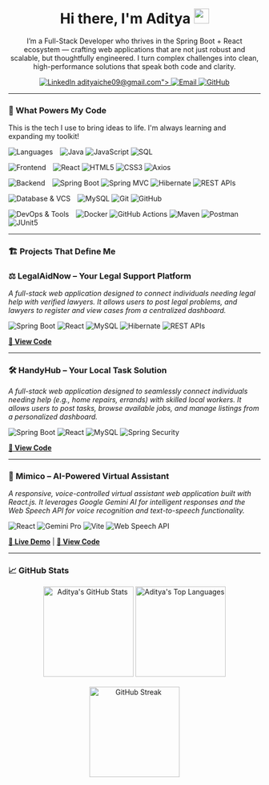 <!-- 
Hello! This is the final, polished version of my GitHub profile.
It combines a professional header with custom section titles and a detailed stats layout.
Thanks for visiting!
-->

<div id="header" align="center">
  <h1>
    Hi there, I'm Aditya
    <img src="https://emojis.slackmojis.com/emojis/images/1531849430/4246/blob-sunglasses.gif?1531849430" width="30"/>
  </h1>
  <p>
    I’m a Full-Stack Developer who thrives in the Spring Boot + React ecosystem — crafting web applications that are not just robust and scalable, but thoughtfully engineered. I turn complex challenges into clean, high-performance solutions that speak both code and clarity.
  </p>

  <!-- Social Links -->
  <div id="socials">
    <a href="https://www.linkedin.com/in/aditya-iche-704081263/" target="_blank">
      <img src="https://img.shields.io/badge/LinkedIn-0077B5?style=for-the-badge&logo=linkedin&logoColor=white" alt="LinkedIn"/>
    </a>
    <a href=""mailto:adityaiche09@gmail.com">adityaiche09@gmail.com">
      <img src="https://img.shields.io/badge/Email-D14836?style=for-the-badge&logo=gmail&logoColor=white" alt="Email"/>
    </a>
    <a href="https://github.com/adiTyaIcHe07" target="_blank">
      <img src="https://img.shields.io/badge/GitHub-181717?style=for-the-badge&logo=github&logoColor=white" alt="GitHub"/>
    </a>
  </div>
</div>

---

### 🧠 What Powers My Code
This is the tech I use to bring ideas to life. I'm always learning and expanding my toolkit!

<p>
  <img src="https://img.shields.io/badge/Languages-555555?style=for-the-badge" alt="Languages"/>⠀
  <img src="https://img.shields.io/badge/Java-ED8B00?style=for-the-badge&logo=openjdk&logoColor=white" alt="Java"/> 
  <img src="https://img.shields.io/badge/JavaScript-F7DF1E?style=for-the-badge&logo=javascript&logoColor=black" alt="JavaScript"/> 
  <img src="https://img.shields.io/badge/SQL-4479A1?style=for-the-badge&logo=mysql&logoColor=white" alt="SQL"/>
</p>
<p>
  <img src="https://img.shields.io/badge/Frontend-555555?style=for-the-badge" alt="Frontend"/>⠀
  <img src="https://img.shields.io/badge/React-20232A?style=for-the-badge&logo=react&logoColor=61DAFB" alt="React"/> 
  <img src="https://img.shields.io/badge/HTML5-E34F26?style=for-the-badge&logo=html5&logoColor=white" alt="HTML5"/> 
  <img src="https://img.shields.io/badge/CSS3-1572B6?style=for-the-badge&logo=css3&logoColor=white" alt="CSS3"/> 
  <img src="https://img.shields.io/badge/Axios-5A29E4?style=for-the-badge&logo=axios&logoColor=white" alt="Axios"/>
</p>
<p>
  <img src="https://img.shields.io/badge/Backend-555555?style=for-the-badge" alt="Backend"/>⠀
  <img src="https://img.shields.io/badge/Spring_Boot-6DB33F?style=for-the-badge&logo=spring-boot&logoColor=white" alt="Spring Boot"/> 
  <img src="https://img.shields.io/badge/Spring_MVC-6DB33F?style=for-the-badge&logo=spring&logoColor=white" alt="Spring MVC"/> 
  <img src="https://img.shields.io/badge/Hibernate-59666C?style=for-the-badge&logo=hibernate&logoColor=white" alt="Hibernate"/> 
  <img src="https://img.shields.io/badge/REST_APIs-0277BD?style=for-the-badge&logo=api&logoColor=white" alt="REST APIs"/>
</p>
<p>
  <img src="https://img.shields.io/badge/Database_&_VCS-555555?style=for-the-badge" alt="Database & VCS"/>⠀
  <img src="https://img.shields.io/badge/MySQL-4479A1?style=for-the-badge&logo=mysql&logoColor=white" alt="MySQL"/> 
  <img src="https://img.shields.io/badge/Git-F05032?style=for-the-badge&logo=git&logoColor=white" alt="Git"/> 
  <img src="https://img.shields.io/badge/GitHub-181717?style=for-the-badge&logo=github&logoColor=white" alt="GitHub"/>
</p>
<p>
  <img src="https://img.shields.io/badge/DevOps_&_Tools-555555?style=for-the-badge" alt="DevOps & Tools"/>⠀
  <img src="https://img.shields.io/badge/Docker-2496ED?style=for-the-badge&logo=docker&logoColor=white" alt="Docker"/> 
  <img src="https://img.shields.io/badge/GitHub_Actions-2088FF?style=for-the-badge&logo=github-actions&logoColor=white" alt="GitHub Actions"/> 
  <img src="https://img.shields.io/badge/Maven-C71A36?style=for-the-badge&logo=apache-maven&logoColor=white" alt="Maven"/> 
  <img src="https://img.shields.io/badge/Postman-FF6C37?style=for-the-badge&logo=postman&logoColor=white" alt="Postman"/> 
  <img src="https://img.shields.io/badge/JUnit5-25A162?style=for-the-badge&logo=junit5&logoColor=white" alt="JUnit5"/>
</p>

---

### 🏗️ Projects That Define Me

### ⚖️ LegalAidNow – Your Legal Support Platform
*A full-stack web application designed to connect individuals needing legal help with verified lawyers. It allows users to post legal problems, and lawyers to register and view cases from a centralized dashboard.*

<img src="https://img.shields.io/badge/Spring_Boot-6DB33F?style=flat&logo=spring-boot&logoColor=white" alt="Spring Boot"/> <img src="https://img.shields.io/badge/React-20232A?style=flat&logo=react&logoColor=61DAFB" alt="React"/> <img src="https://img.shields.io/badge/MySQL-4479A1?style=flat&logo=mysql&logoColor=white" alt="MySQL"/> <img src="https://img.shields.io/badge/Hibernate-59666C?style=flat&logo=hibernate&logoColor=white" alt="Hibernate"/> <img src="https://img.shields.io/badge/REST_APIs-0277BD?style=flat&logo=api&logoColor=white" alt="REST APIs"/>

**[📂 View Code](https://github.com/adiTyaIcHe07/[YOUR_LEGAL_AID_REPO_NAME])**

---

### 🛠️ HandyHub – Your Local Task Solution
*A full-stack web application designed to seamlessly connect individuals needing help (e.g., home repairs, errands) with skilled local workers. It allows users to post tasks, browse available jobs, and manage listings from a personalized dashboard.*

<img src="https://img.shields.io/badge/Spring_Boot-6DB33F?style=flat&logo=spring-boot&logoColor=white" alt="Spring Boot"/> <img src="https://img.shields.io/badge/React-20232A?style=flat&logo=react&logoColor=61DAFB" alt="React"/> <img src="https://img.shields.io/badge/MySQL-4479A1?style=flat&logo=mysql&logoColor=white" alt="MySQL"/> <img src="https://img.shields.io/badge/Planned:_Spring_Security-25A162?style=flat" alt="Spring Security"/>

**[📂 View Code](https://github.com/adiTyaIcHe07/[YOUR_HANDYHUB_REPO_NAME])**

---

### 🧠 Mimico – AI-Powered Virtual Assistant
*A responsive, voice-controlled virtual assistant web application built with React.js. It leverages Google Gemini AI for intelligent responses and the Web Speech API for voice recognition and text-to-speech functionality.*

<img src="https://img.shields.io/badge/React-20232A?style=flat&logo=react&logoColor=61DAFB" alt="React"/> <img src="https://img.shields.io/badge/Gemini_Pro-4285F4?style=flat&logo=google-gemini&logoColor=white" alt="Gemini Pro"/> <img src="https://img.shields.io/badge/Vite-646CFF?style=flat&logo=vite&logoColor=white" alt="Vite"/> <img src="https://img.shields.io/badge/Web_Speech_API-F05032?style=flat&logo=html5&logoColor=white" alt="Web Speech API"/>

**[🚀 Live Demo](https://mimico-advanced-virtual-assistant.netlify.app/)** | **[📂 View Code](https://github.com/adiTyaIcHe07/[YOUR_MIMICO_REPO_NAME])**

---

### 📈 GitHub Stats

<div align="center">
  <!-- GitHub Stats Card -->
  <img height="180em" src="https://github-readme-stats.vercel.app/api?username=adiTyaIcHe07&show_icons=true&theme=tokyonight&include_all_commits=true&count_private=true" alt="Aditya's GitHub Stats"/>
  <!-- Top Languages -->
  <img height="180em" src="https://github-readme-stats.vercel.app/api/top-langs/?username=adiTyaIcHe07&layout=compact&langs_count=8&theme=tokyonight" alt="Aditya's Top Languages"/>
</div>
<br />
<div align="center">
  <!-- GitHub Streak Stats -->
  <img height="180em" src="https://streak-stats.demolab.com/?user=adiTyaIcHe07&theme=tokyonight" alt="GitHub Streak"/>
</div>
